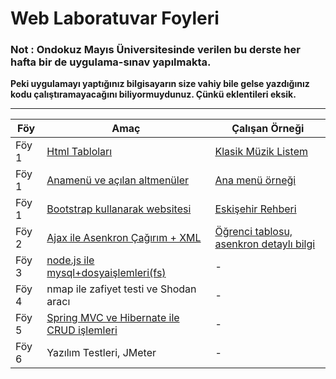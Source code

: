 # Web Laboratuvar Foyleri 

### Not : Ondokuz Mayıs Üniversitesinde verilen bu derste her hafta bir de uygulama-sınav yapılmakta. 

<strong>Peki uygulamayı yaptığınız bilgisayarın size vahiy bile gelse yazdığınız kodu çalıştıramayacağını biliyormuydunuz. Çünkü eklentileri eksik.</strong> 

--- 

|Föy | Amaç | Çalışan Örneği |  
|-|-|-|
|Föy 1 | [Html Tabloları ](https://github.com/Pilestin/Web_Lab/tree/master/Foy1/Soru1) | [Klasik Müzik Listem](https://pilestin.github.io/Web_Lab/Foy1/Soru1/index.html ) | 
|Föy 1 | [Anamenü ve açılan altmenüler](https://github.com/Pilestin/Web_Lab/tree/master/Foy1/Soru2) | [Ana menü örneği](https://pilestin.github.io/Web_Lab/Foy1/Soru2/index.html  ) | 
|Föy 1 | [Bootstrap kullanarak websitesi](https://github.com/Pilestin/Web_Lab/tree/master/Foy1/Soru3) | [Eskişehir Rehberi](https://pilestin.github.io/Web_Lab/Foy1/Soru3/index.html ) | 
|Föy 2 | [Ajax ile Asenkron Çağırım + XML](https://github.com/Pilestin/Web_Lab/tree/master/Foy2) | [Öğrenci tablosu, asenkron detaylı bilgi](https://pilestin.github.io/Web_Lab/Foy2/index.html) | 
|Föy 3 | [node.js ile mysql+dosyaişlemleri(fs)](https://github.com/Pilestin/Web_Lab/tree/master/Foy3) | - | 
|Föy 4 | nmap ile zafiyet testi ve Shodan aracı | - | 
|Föy 5 | [Spring MVC ve Hibernate ile CRUD işlemleri](https://github.com/Pilestin/Web_Lab/tree/master/SpringFoy5) | -  | 
|Föy 6 | Yazılım Testleri, JMeter | - | 

